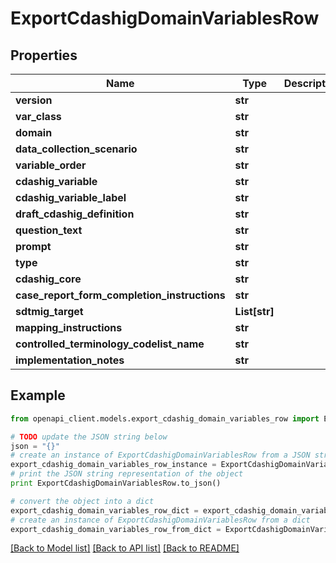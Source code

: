 # ExportCdashigDomainVariablesRow


## Properties
Name | Type | Description | Notes
------------ | ------------- | ------------- | -------------
**version** | **str** |  | [optional] 
**var_class** | **str** |  | [optional] 
**domain** | **str** |  | [optional] 
**data_collection_scenario** | **str** |  | [optional] 
**variable_order** | **str** |  | [optional] 
**cdashig_variable** | **str** |  | [optional] 
**cdashig_variable_label** | **str** |  | [optional] 
**draft_cdashig_definition** | **str** |  | [optional] 
**question_text** | **str** |  | [optional] 
**prompt** | **str** |  | [optional] 
**type** | **str** |  | [optional] 
**cdashig_core** | **str** |  | [optional] 
**case_report_form_completion_instructions** | **str** |  | [optional] 
**sdtmig_target** | **List[str]** |  | [optional] 
**mapping_instructions** | **str** |  | [optional] 
**controlled_terminology_codelist_name** | **str** |  | [optional] 
**implementation_notes** | **str** |  | [optional] 

## Example

```python
from openapi_client.models.export_cdashig_domain_variables_row import ExportCdashigDomainVariablesRow

# TODO update the JSON string below
json = "{}"
# create an instance of ExportCdashigDomainVariablesRow from a JSON string
export_cdashig_domain_variables_row_instance = ExportCdashigDomainVariablesRow.from_json(json)
# print the JSON string representation of the object
print ExportCdashigDomainVariablesRow.to_json()

# convert the object into a dict
export_cdashig_domain_variables_row_dict = export_cdashig_domain_variables_row_instance.to_dict()
# create an instance of ExportCdashigDomainVariablesRow from a dict
export_cdashig_domain_variables_row_from_dict = ExportCdashigDomainVariablesRow.from_dict(export_cdashig_domain_variables_row_dict)
```
[[Back to Model list]](../README.md#documentation-for-models) [[Back to API list]](../README.md#documentation-for-api-endpoints) [[Back to README]](../README.md)


